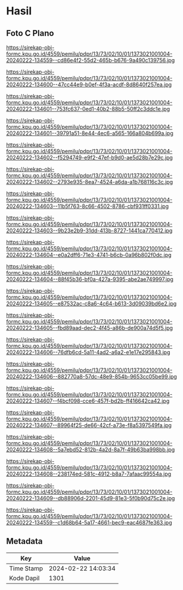 # Hasil

## Foto C Plano

https://sirekap-obj-formc.kpu.go.id/4559/pemilu/pdpr/13/73/02/10/01/1373021001004-20240222-134559--cd86e4f2-55d2-465b-b676-9a490c139756.jpg

https://sirekap-obj-formc.kpu.go.id/4559/pemilu/pdpr/13/73/02/10/01/1373021001004-20240222-134600--47cc44e9-b0ef-4f3a-acdf-8d8640f257ea.jpg

https://sirekap-obj-formc.kpu.go.id/4559/pemilu/pdpr/13/73/02/10/01/1373021001004-20240222-134601--753fc637-0ed1-40b2-88b5-50ff2c3ddc1e.jpg

https://sirekap-obj-formc.kpu.go.id/4559/pemilu/pdpr/13/73/02/10/01/1373021001004-20240222-134601--39791a51-8e44-4ec6-a565-166a804b699a.jpg

https://sirekap-obj-formc.kpu.go.id/4559/pemilu/pdpr/13/73/02/10/01/1373021001004-20240222-134602--f5294749-e9f2-47ef-b9d0-ae5d28b7e29c.jpg

https://sirekap-obj-formc.kpu.go.id/4559/pemilu/pdpr/13/73/02/10/01/1373021001004-20240222-134602--2793e935-8ea7-4524-a6da-a1b768116c3c.jpg

https://sirekap-obj-formc.kpu.go.id/4559/pemilu/pdpr/13/73/02/10/01/1373021001004-20240222-134603--11b5f763-8c66-4502-8786-cbf931ff0331.jpg

https://sirekap-obj-formc.kpu.go.id/4559/pemilu/pdpr/13/73/02/10/01/1373021001004-20240222-134603--9b23e2b9-31dd-413b-8727-1441ca770412.jpg

https://sirekap-obj-formc.kpu.go.id/4559/pemilu/pdpr/13/73/02/10/01/1373021001004-20240222-134604--e0a2dff6-71e3-4741-b6cb-0a96b802f0dc.jpg

https://sirekap-obj-formc.kpu.go.id/4559/pemilu/pdpr/13/73/02/10/01/1373021001004-20240222-134604--88f45b36-bf0a-427a-9395-abe2ae749997.jpg

https://sirekap-obj-formc.kpu.go.id/4559/pemilu/pdpr/13/73/02/10/01/1373021001004-20240222-134605--e87532ac-c8a6-4c64-b613-3d09039bd6e2.jpg

https://sirekap-obj-formc.kpu.go.id/4559/pemilu/pdpr/13/73/02/10/01/1373021001004-20240222-134605--fbd89aad-dec2-4f45-a86b-de900a74d5f5.jpg

https://sirekap-obj-formc.kpu.go.id/4559/pemilu/pdpr/13/73/02/10/01/1373021001004-20240222-134606--76dfb6cd-5a11-4ad2-a6a2-e1e17e295843.jpg

https://sirekap-obj-formc.kpu.go.id/4559/pemilu/pdpr/13/73/02/10/01/1373021001004-20240222-134606--882770a8-57dc-48e9-854b-9653cc05be99.jpg

https://sirekap-obj-formc.kpu.go.id/4559/pemilu/pdpr/13/73/02/10/01/1373021001004-20240222-134607--f4bcf098-cce6-457f-bd2b-ff416642ca42.jpg

https://sirekap-obj-formc.kpu.go.id/4559/pemilu/pdpr/13/73/02/10/01/1373021001004-20240222-134607--89964f25-de66-42cf-a73e-f8a5397549fa.jpg

https://sirekap-obj-formc.kpu.go.id/4559/pemilu/pdpr/13/73/02/10/01/1373021001004-20240222-134608--5a7ebd52-812b-4a2d-8a7f-49b63ba998bb.jpg

https://sirekap-obj-formc.kpu.go.id/4559/pemilu/pdpr/13/73/02/10/01/1373021001004-20240222-134608--238174ed-581c-4912-b8a7-7afaac99554a.jpg

https://sirekap-obj-formc.kpu.go.id/4559/pemilu/pdpr/13/73/02/10/01/1373021001004-20240222-134609--db88906d-2201-45d9-81e3-5f0b90d75c2e.jpg

https://sirekap-obj-formc.kpu.go.id/4559/pemilu/pdpr/13/73/02/10/01/1373021001004-20240222-134559--c1d68b64-5a17-4661-bec9-eac4687fe363.jpg


## Metadata

| Key        | Value               |
| ---------- | ------------------- |
| Time Stamp | 2024-02-22 14:03:34 |
| Kode Dapil | 1301                |



